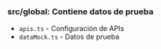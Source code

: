 ### src/global: Contiene datos de prueba

- ```apis.ts``` - Configuración de APIs
- ```dataMock.ts``` - Datos de prueba